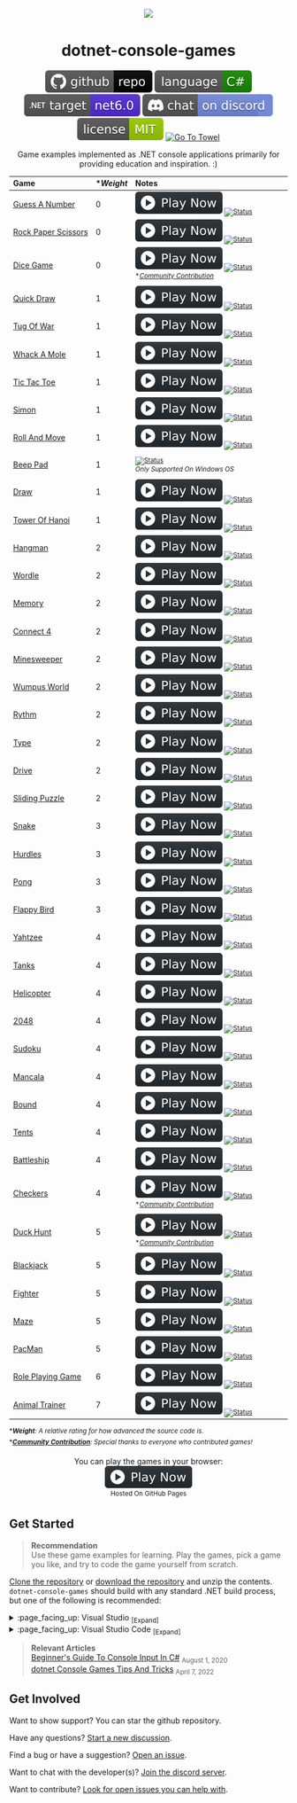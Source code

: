 <p align="center">
	<a href=".github/resources/animated-banner-credit.md"><img width="600" src=".github/resources/animated-banner.gif?raw=true" ></a>
</p>

<h1 align="center">
	dotnet-console-games
</h1> <!-- Comment -->

<p align="center">
	<a href="https://github.com/ZacharyPatten/dotnet-console-games" alt="GitHub repo"><img alt="flat" src=".github/resources/github-repo-black.svg"></a>
	<a href="https://docs.microsoft.com/en-us/dotnet/csharp/"><img src=".github/resources/language-csharp.svg" title="Language C#" alt="Language C#"></a>
	<a href="https://dotnet.microsoft.com/download"><img src=".github/resources/dotnet-badge.svg" title="Target Framework" alt="Target Framework"></a>
	<a href="https://discord.gg/4XbQbwF" alt="Discord"><img src=".github/resources/discord-badge.svg" title="Go To Discord Server" alt="Discord"/></a>
	<a href="LICENSE" alt="License"><img src=".github/resources/license-MIT-green.svg" title="Go To License" alt="License"/></a>
	<a href="https://github.com/ZacharyPatten/Towel"><img src="https://github.com/ZacharyPatten/Towel/blob/main/.github/Resources/UsingTowel.svg?raw=true" title="Go To Towel"  alt="Go To Towel"></a>
</p>

<p align="center">
	Game examples implemented as .NET console applications primarily for providing education and inspiration. :)
</p>

|Game|\*_Weight_|Notes&nbsp;&nbsp;&nbsp;&nbsp;&nbsp;&nbsp;&nbsp;&nbsp;&nbsp;&nbsp;&nbsp;&nbsp;&nbsp;&nbsp;&nbsp;&nbsp;&nbsp;&nbsp;&nbsp;&nbsp;&nbsp;&nbsp;&nbsp;&nbsp;&nbsp;&nbsp;&nbsp;&nbsp;&nbsp;&nbsp;&nbsp;&nbsp;&nbsp;&nbsp;&nbsp;&nbsp;&nbsp;&nbsp;&nbsp;&nbsp;&nbsp;&nbsp;&nbsp;&nbsp;&nbsp;&nbsp;&nbsp;&nbsp;&nbsp;&nbsp;&nbsp;&nbsp;&nbsp;&nbsp;&nbsp;&nbsp;&nbsp;&nbsp;&nbsp;&nbsp;&nbsp;&nbsp;&nbsp;&nbsp;&nbsp;&nbsp;&nbsp;&nbsp;&nbsp;&nbsp;|
|:-|:-|:-|
|[Guess&nbsp;A&nbsp;Number](Projects/Guess%20A%20Number)|0|<sub>[![Play Now](.github/resources/play-badge.svg)](https://zacharypatten.github.io/dotnet-console-games/Guess%20A%20Number)&nbsp;[![Status](https://github.com/ZacharyPatten/dotnet-console-games/workflows/Guess%20A%20Number%20Build/badge.svg)](https://github.com/ZacharyPatten/dotnet-console-games/actions)</sub>|
|[Rock&nbsp;Paper&nbsp;Scissors](Projects/Rock%20Paper%20Scissors)|0|<sub>[![Play Now](.github/resources/play-badge.svg)](https://zacharypatten.github.io/dotnet-console-games/Rock%20Paper%20Scissors)&nbsp;[![Status](https://github.com/ZacharyPatten/dotnet-console-games/workflows/Rock%20Paper%20Scissors%20Build/badge.svg)](https://github.com/ZacharyPatten/dotnet-console-games/actions)</sub>|
|[Dice&nbsp;Game](Projects/Dice%20Game)|0|<sub>[![Play Now](.github/resources/play-badge.svg)](https://zacharypatten.github.io/dotnet-console-games/Dice%20Game)&nbsp;[![Status](https://github.com/ZacharyPatten/dotnet-console-games/workflows/Dice%20Game%20Build/badge.svg)](https://github.com/ZacharyPatten/dotnet-console-games/actions)</sub><br/><sup>*_[Community&nbsp;Contribution](https://github.com/ZacharyPatten/dotnet-console-games/pull/31)_</sup>|
|[Quick&nbsp;Draw](Projects/Quick%20Draw)|1|<sub>[![Play Now](.github/resources/play-badge.svg)](https://zacharypatten.github.io/dotnet-console-games/Quick%20Draw)&nbsp;[![Status](https://github.com/ZacharyPatten/dotnet-console-games/workflows/Quick%20Draw%20Build/badge.svg)](https://github.com/ZacharyPatten/dotnet-console-games/actions)</sub>|
|[Tug&nbsp;Of&nbsp;War](Projects/Tug%20Of%20War)|1|<sub>[![Play Now](.github/resources/play-badge.svg)](https://zacharypatten.github.io/dotnet-console-games/Tug%20Of%20War)&nbsp;[![Status](https://github.com/ZacharyPatten/dotnet-console-games/workflows/Tug%20Of%20War%20Build/badge.svg)](https://github.com/ZacharyPatten/dotnet-console-games/actions)</sub>|
|[Whack&nbsp;A&nbsp;Mole](Projects/Whack%20A%20Mole)|1|<sub>[![Play Now](.github/resources/play-badge.svg)](https://zacharypatten.github.io/dotnet-console-games/Whack%20A%20Mole)&nbsp;[![Status](https://github.com/ZacharyPatten/dotnet-console-games/workflows/Whack%20A%20Mole%20Build/badge.svg)](https://github.com/ZacharyPatten/dotnet-console-games/actions)</sub>|
|[Tic&nbsp;Tac&nbsp;Toe](Projects/Tic%20Tac%20Toe)|1|<sub>[![Play Now](.github/resources/play-badge.svg)](https://zacharypatten.github.io/dotnet-console-games/Tic%20Tac%20Toe)&nbsp;[![Status](https://github.com/ZacharyPatten/dotnet-console-games/workflows/Tic%20Tac%20Toe%20Build/badge.svg)](https://github.com/ZacharyPatten/dotnet-console-games/actions)</sub>|
|[Simon](Projects/Simon)|1|<sub>[![Play Now](.github/resources/play-badge.svg)](https://zacharypatten.github.io/dotnet-console-games/Simon)&nbsp;[![Status](https://github.com/ZacharyPatten/dotnet-console-games/workflows/Simon%20Build/badge.svg)](https://github.com/ZacharyPatten/dotnet-console-games/actions)</sub>|
|[Roll&nbsp;And&nbsp;Move](Projects/Roll%20And%20Move)|1|<sub>[![Play Now](.github/resources/play-badge.svg)](https://zacharypatten.github.io/dotnet-console-games/Roll%20And%20Move)&nbsp;[![Status](https://github.com/ZacharyPatten/dotnet-console-games/workflows/Roll%20And%20Move%20Build/badge.svg)](https://github.com/ZacharyPatten/dotnet-console-games/actions)</sub>|
|[Beep&nbsp;Pad](Projects/Beep%20Pad)|1|<sub>[![Status](https://github.com/ZacharyPatten/dotnet-console-games/workflows/Beep%20Pad%20Build/badge.svg)](https://github.com/ZacharyPatten/dotnet-console-games/actions)</sub><br/><sup>_Only&nbsp;Supported&nbsp;On&nbsp;Windows&nbsp;OS_</sup>|
|[Draw](Projects/Draw)|1|<sub>[![Play Now](.github/resources/play-badge.svg)](https://zacharypatten.github.io/dotnet-console-games/Draw)&nbsp;[![Status](https://github.com/ZacharyPatten/dotnet-console-games/workflows/Draw%20Build/badge.svg)](https://github.com/ZacharyPatten/dotnet-console-games/actions)</sub>|
|[Tower&nbsp;Of&nbsp;Hanoi](Projects/Tower%20Of%20Hanoi)|1|<sub>[![Play Now](.github/resources/play-badge.svg)](https://zacharypatten.github.io/dotnet-console-games/Tower%20Of%20Hanoi)&nbsp;[![Status](https://github.com/ZacharyPatten/dotnet-console-games/workflows/Tower%20Of%20Hanoi%20Build/badge.svg)](https://github.com/ZacharyPatten/dotnet-console-games/actions)</sub>|
|[Hangman](Projects/Hangman)|2|<sub>[![Play Now](.github/resources/play-badge.svg)](https://zacharypatten.github.io/dotnet-console-games/Hangman)&nbsp;[![Status](https://github.com/ZacharyPatten/dotnet-console-games/workflows/Hangman%20Build/badge.svg)](https://github.com/ZacharyPatten/dotnet-console-games/actions)</sub>|
|[Wordle](Projects/Wordle)|2|<sub>[![Play Now](.github/resources/play-badge.svg)](https://zacharypatten.github.io/dotnet-console-games/Wordle)&nbsp;[![Status](https://github.com/ZacharyPatten/dotnet-console-games/workflows/Wordle%20Build/badge.svg)](https://github.com/ZacharyPatten/dotnet-console-games/actions)</sub>|
|[Memory](Projects/Memory)|2|<sub>[![Play Now](.github/resources/play-badge.svg)](https://zacharypatten.github.io/dotnet-console-games/Memory)&nbsp;[![Status](https://github.com/ZacharyPatten/dotnet-console-games/workflows/Memory%20Build/badge.svg)](https://github.com/ZacharyPatten/dotnet-console-games/actions)</sub>|
|[Connect&nbsp;4](Projects/Connect%204)|2|<sub>[![Play Now](.github/resources/play-badge.svg)](https://zacharypatten.github.io/dotnet-console-games/Connect%204)&nbsp;[![Status](https://github.com/ZacharyPatten/dotnet-console-games/workflows/Connect%204%20Build/badge.svg)](https://github.com/ZacharyPatten/dotnet-console-games/actions)</sub>|
|[Minesweeper](Projects/Minesweeper)|2|<sub>[![Play Now](.github/resources/play-badge.svg)](https://zacharypatten.github.io/dotnet-console-games/Minesweeper)&nbsp;[![Status](https://github.com/ZacharyPatten/dotnet-console-games/workflows/Minesweeper%20Build/badge.svg)](https://github.com/ZacharyPatten/dotnet-console-games/actions)</sub>|
|[Wumpus&nbsp;World](Projects/Wumpus%20World)|2|<sub>[![Play Now](.github/resources/play-badge.svg)](https://zacharypatten.github.io/dotnet-console-games/Wumpus%20World)&nbsp;[![Status](https://github.com/ZacharyPatten/dotnet-console-games/workflows/Wumpus%20World%20Build/badge.svg)](https://github.com/ZacharyPatten/dotnet-console-games/actions)</sub>|
|[Rythm](Projects/Rythm)|2|<sub>[![Play Now](.github/resources/play-badge.svg)](https://zacharypatten.github.io/dotnet-console-games/Rythm)&nbsp;[![Status](https://github.com/ZacharyPatten/dotnet-console-games/workflows/Rythm%20Build/badge.svg)](https://github.com/ZacharyPatten/dotnet-console-games/actions)</sub>|
|[Type](Projects/Type)|2|<sub>[![Play Now](.github/resources/play-badge.svg)](https://zacharypatten.github.io/dotnet-console-games/Type)&nbsp;[![Status](https://github.com/ZacharyPatten/dotnet-console-games/workflows/Type%20Build/badge.svg)](https://github.com/ZacharyPatten/dotnet-console-games/actions)</sub>|
|[Drive](Projects/Drive)|2|<sub>[![Play Now](.github/resources/play-badge.svg)](https://zacharypatten.github.io/dotnet-console-games/Drive)&nbsp;[![Status](https://github.com/ZacharyPatten/dotnet-console-games/workflows/Drive%20Build/badge.svg)](https://github.com/ZacharyPatten/dotnet-console-games/actions)</sub>|
|[Sliding Puzzle](Projects/Sliding%20Puzzle)|2|<sub>[![Play Now](.github/resources/play-badge.svg)](https://zacharypatten.github.io/dotnet-console-games/Sliding%20Puzzle)&nbsp;[![Status](https://github.com/ZacharyPatten/dotnet-console-games/workflows/Sliding%20Puzzle%20Build/badge.svg)](https://github.com/ZacharyPatten/dotnet-console-games/actions)</sub>|
|[Snake](Projects/Snake)|3|<sub>[![Play Now](.github/resources/play-badge.svg)](https://zacharypatten.github.io/dotnet-console-games/Snake)&nbsp;[![Status](https://github.com/ZacharyPatten/dotnet-console-games/workflows/Snake%20Build/badge.svg)](https://github.com/ZacharyPatten/dotnet-console-games/actions)</sub>|
|[Hurdles](Projects/Hurdles)|3|<sub>[![Play Now](.github/resources/play-badge.svg)](https://zacharypatten.github.io/dotnet-console-games/Hurdles)&nbsp;[![Status](https://github.com/ZacharyPatten/dotnet-console-games/workflows/Hurdles%20Build/badge.svg)](https://github.com/ZacharyPatten/dotnet-console-games/actions)</sub>|
|[Pong](Projects/Pong)|3|<sub>[![Play Now](.github/resources/play-badge.svg)](https://zacharypatten.github.io/dotnet-console-games/Pong)&nbsp;[![Status](https://github.com/ZacharyPatten/dotnet-console-games/workflows/Pong%20Build/badge.svg)](https://github.com/ZacharyPatten/dotnet-console-games/actions)</sub>|
|[Flappy&nbsp;Bird](Projects/Flappy%20Bird)|3|<sub>[![Play Now](.github/resources/play-badge.svg)](https://zacharypatten.github.io/dotnet-console-games/Flappy%20Bird)&nbsp;[![Status](https://github.com/ZacharyPatten/dotnet-console-games/workflows/Flappy%20Bird%20Build/badge.svg)](https://github.com/ZacharyPatten/dotnet-console-games/actions)</sub>|
|[Yahtzee](Projects/Yahtzee)|4|<sub>[![Play Now](.github/resources/play-badge.svg)](https://zacharypatten.github.io/dotnet-console-games/Yahtzee)&nbsp;[![Status](https://github.com/ZacharyPatten/dotnet-console-games/workflows/Yahtzee%20Build/badge.svg)](https://github.com/ZacharyPatten/dotnet-console-games/actions)</sub>|
|[Tanks](Projects/Tanks)|4|<sub>[![Play Now](.github/resources/play-badge.svg)](https://zacharypatten.github.io/dotnet-console-games/Tanks)&nbsp;[![Status](https://github.com/ZacharyPatten/dotnet-console-games/workflows/Tanks%20Build/badge.svg)](https://github.com/ZacharyPatten/dotnet-console-games/actions)</sub>|
|[Helicopter](Projects/Helicopter)|4|<sub>[![Play Now](.github/resources/play-badge.svg)](https://zacharypatten.github.io/dotnet-console-games/Helicopter)&nbsp;[![Status](https://github.com/ZacharyPatten/dotnet-console-games/workflows/Helicopter%20Build/badge.svg)](https://github.com/ZacharyPatten/dotnet-console-games/actions)</sub>|
|[2048](Projects/2048)|4|<sub>[![Play Now](.github/resources/play-badge.svg)](https://zacharypatten.github.io/dotnet-console-games/2048)&nbsp;[![Status](https://github.com/ZacharyPatten/dotnet-console-games/workflows/2048%20Build/badge.svg)](https://github.com/ZacharyPatten/dotnet-console-games/actions)</sub>|
|[Sudoku](Projects/Sudoku)|4|<sub>[![Play Now](.github/resources/play-badge.svg)](https://zacharypatten.github.io/dotnet-console-games/Sudoku)&nbsp;[![Status](https://github.com/ZacharyPatten/dotnet-console-games/workflows/Sudoku%20Build/badge.svg)](https://github.com/ZacharyPatten/dotnet-console-games/actions)</sub>|
|[Mancala](Projects/Mancala)|4|<sub>[![Play Now](.github/resources/play-badge.svg)](https://zacharypatten.github.io/dotnet-console-games/Mancala)&nbsp;[![Status](https://github.com/ZacharyPatten/dotnet-console-games/workflows/Mancala%20Build/badge.svg)](https://github.com/ZacharyPatten/dotnet-console-games/actions)</sub>|
|[Bound](Projects/Bound)|4|<sub>[![Play Now](.github/resources/play-badge.svg)](https://zacharypatten.github.io/dotnet-console-games/Bound)&nbsp;[![Status](https://github.com/ZacharyPatten/dotnet-console-games/workflows/Bound%20Build/badge.svg)](https://github.com/ZacharyPatten/dotnet-console-games/actions)</sub>|
|[Tents](Projects/Tents)|4|<sub>[![Play Now](.github/resources/play-badge.svg)](https://zacharypatten.github.io/dotnet-console-games/Tents)&nbsp;[![Status](https://github.com/ZacharyPatten/dotnet-console-games/workflows/Tents%20Build/badge.svg)](https://github.com/ZacharyPatten/dotnet-console-games/actions)</sub>|
|[Battleship](Projects/Battleship)|4|<sub>[![Play Now](.github/resources/play-badge.svg)](https://zacharypatten.github.io/dotnet-console-games/Battleship)&nbsp;[![Status](https://github.com/ZacharyPatten/dotnet-console-games/workflows/Battleship%20Build/badge.svg)](https://github.com/ZacharyPatten/dotnet-console-games/actions)</sub>|
|[Checkers](Projects/Checkers)|4|<sub>[![Play Now](.github/resources/play-badge.svg)](https://zacharypatten.github.io/dotnet-console-games/Checkers)&nbsp;[![Status](https://github.com/ZacharyPatten/dotnet-console-games/workflows/Checkers%20Build/badge.svg)](https://github.com/ZacharyPatten/dotnet-console-games/actions)</sub><br/><sup>*_[Community&nbsp;Contribution](https://github.com/ZacharyPatten/dotnet-console-games/pull/40)_</sup>|
|[Duck Hunt](Projects/Duck%20Hunt)|5|<sub>[![Play Now](.github/resources/play-badge.svg)](https://zacharypatten.github.io/dotnet-console-games/Duck%20Hunt)&nbsp;[![Status](https://github.com/ZacharyPatten/dotnet-console-games/workflows/Duck%20Hunt%20Build/badge.svg)](https://github.com/ZacharyPatten/dotnet-console-games/actions)</sub><br/><sup>*_[Community&nbsp;Contribution](https://github.com/ZacharyPatten/dotnet-console-games/pull/39)_</sup>|
|[Blackjack](Projects/Blackjack)|5|<sub>[![Play Now](.github/resources/play-badge.svg)](https://zacharypatten.github.io/dotnet-console-games/Blackjack)&nbsp;[![Status](https://github.com/ZacharyPatten/dotnet-console-games/workflows/Blackjack%20Build/badge.svg)](https://github.com/ZacharyPatten/dotnet-console-games/actions)</sub>|
|[Fighter](Projects/Fighter)|5|<sub>[![Play Now](.github/resources/play-badge.svg)](https://zacharypatten.github.io/dotnet-console-games/Fighter)&nbsp;[![Status](https://github.com/ZacharyPatten/dotnet-console-games/workflows/Fighter%20Build/badge.svg)](https://github.com/ZacharyPatten/dotnet-console-games/actions)</sub>|
|[Maze](Projects/Maze)|5|<sub>[![Play Now](.github/resources/play-badge.svg)](https://zacharypatten.github.io/dotnet-console-games/Maze)&nbsp;[![Status](https://github.com/ZacharyPatten/dotnet-console-games/workflows/Maze%20Build/badge.svg)](https://github.com/ZacharyPatten/dotnet-console-games/actions)</sub>|
|[PacMan](Projects/PacMan)|5|<sub>[![Play Now](.github/resources/play-badge.svg)](https://zacharypatten.github.io/dotnet-console-games/PacMan)&nbsp;[![Status](https://github.com/ZacharyPatten/dotnet-console-games/workflows/PacMan%20Build/badge.svg)](https://github.com/ZacharyPatten/dotnet-console-games/actions)</sub>|
|[Role&nbsp;Playing&nbsp;Game](Projects/Role%20Playing%20Game)|6|<sub>[![Play Now](.github/resources/play-badge.svg)](https://zacharypatten.github.io/dotnet-console-games/Role%20Playing%20Game)&nbsp;[![Status](https://github.com/ZacharyPatten/dotnet-console-games/workflows/Role%20Playing%20Game%20Build/badge.svg)](https://github.com/ZacharyPatten/dotnet-console-games/actions)</sub>|
|[Animal&nbsp;Trainer](Projects/Animal%20Trainer)|7|<sub>[![Play Now](.github/resources/play-badge.svg)](https://zacharypatten.github.io/dotnet-console-games/Animal%20Trainer)&nbsp;[![Status](https://github.com/ZacharyPatten/dotnet-console-games/workflows/Animal%20Trainer%20Build/badge.svg)](https://github.com/ZacharyPatten/dotnet-console-games/actions)</sub>|

<sup>\*_**Weight**: A relative rating for how advanced the source code is._</sup>
<br/>
<sup>\*_**[Community Contribution](https://github.com/ZacharyPatten/dotnet-console-games/issues?q=label%3A%22community+contribution%22)**: Special thanks to everyone who contributed games!_</sup>

<p align="center">
	You can play the games in your browser:
	<br />
	<a href="https://zacharypatten.github.io/dotnet-console-games" alt="Play Now">
		<sub><img height="40"src=".github/resources/play-badge.svg" title="Play Now" alt="Play Now"/></sub>
	</a>
	<br />
	<sup>Hosted On GitHub Pages</sup>
</p>

## Get Started

> **Recommendation**<br/>
> Use these game examples for learning. Play the games, pick a game you like, and try to code the game yourself from scratch.

[Clone the repository](https://docs.github.com/en/repositories/creating-and-managing-repositories/cloning-a-repository) or [download the repository](https://github.com/ZacharyPatten/dotnet-console-games/archive/main.zip) and unzip the contents. `dotnet-console-games` should build with any standard .NET build process, but one of the following is recommended:

<details>
<summary>
:page_facing_up: Visual Studio <sub>[Expand]</sub>
</summary>
<p>

> 1. Install [Visual Studio](https://visualstudio.microsoft.com/) if not already installed.
>
> 2. Open the <sub>[![File](.github/resources/file-16.svg)](#)</sub> **`dotnet-console-games.slnf`** file in Visual Studio.
>
> **Note** This is optional, but [here are some settings you can change in Visual Studio](https://gist.github.com/ZacharyPatten/693f35653f6c21fbe6c85444792e524b).

</p>
</details>

<details>
<summary>
:page_facing_up: Visual Studio Code <sub>[Expand]</sub>
</summary>
<p>

> 1. Install the [.NET SDK](https://dotnet.microsoft.com/download) if not already installed.
>
> 2. Install [Visual Studio Code](https://visualstudio.microsoft.com/) if not already installed.
>
> 3. Open the <sub>[![Directory](.github/resources/file-directory-16.svg)](#)</sub> **`root folder`** of the repository in Visual Studio Code.
>
> **Note** The following files are included in the repository:
> - `.vscode/extensions.json` <sub>recommends Vistual Studio Code extension dependencies</sub>
> - `.vscode/launch.json` <sub>includes the configurations for debugging the examples</sub>
> - `.vscode/settings.json` <sub>automatically applies settings to the workspace</sub>
> - `.vscode/tasks.json` <sub>includes the commands to build the projects</sub>
>
> **Note** You will be prompted to install the necessary Visual Studio Code extensions when you open the folder:
> - **ms-dotnettools.csharp** <sub>C# support</sub>

</p>
</details>

> **Relevant Articles**<br/>
> [Beginner's Guide To Console Input In C#](https://github.com/ZacharyPatten/ZacharyPatten/blob/main/Articles/2020-08-01.md) <sub>August 1, 2020</sub><br/>
> [dotnet Console Games Tips And Tricks](https://github.com/ZacharyPatten/ZacharyPatten/blob/main/Articles/2022-04-07.md) <sub>April 7, 2022</sub>

## Get Involved

Want to show support? You can star the github repository.

Have any questions? [Start a new discussion](https://github.com/ZacharyPatten/dotnet-console-games/discussions/new).

Find a bug or have a suggestion? [Open an issue](https://github.com/ZacharyPatten/dotnet-console-games/issues/new).

Want to chat with the developer(s)? [Join the discord server](https://discord.gg/4XbQbwF).

Want to contribute? [Look for open issues you can help with](https://github.com/ZacharyPatten/dotnet-console-games/issues).
